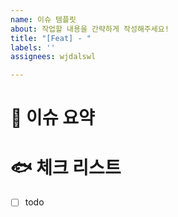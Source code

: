 ```yaml
---
name: 이슈 템플릿
about: 작업할 내용을 간략하게 작성해주세요!
title: "[Feat] - "
labels: ''
assignees: wjdalswl

---
```


# 🐠 이슈 요약

<!-- 이슈에 대해 설명해주세요. -->

# 🐟 체크 리스트

<!-- 해야 할 일을 적어주세요. -->

- [ ] todo

